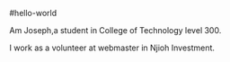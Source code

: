 #hello-world

Am Joseph,a student in College of Technology level 300. 

I work as a volunteer at webmaster in Njioh Investment.

